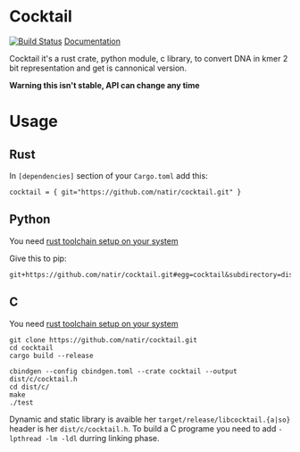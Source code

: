 # Cocktail

[![Build Status](https://travis-ci.org/natir/cocktail.svg?branch=master)](https://travis-ci.org/natir/cocktail) [Documentation](https://natir.github.io/cocktail/cocktail)

Cocktail it's a rust crate, python module, c library, to convert DNA in kmer 2 bit representation and get is cannonical version.

**Warning this isn't stable, API can change any time**

# Usage

## Rust

In `[dependencies]` section of your `Cargo.toml` add this: 
```
cocktail = { git="https://github.com/natir/cocktail.git" }
```

## Python 

You need [rust toolchain setup on your system](https://rustup.rs/)

Give this to pip:
```
git+https://github.com/natir/cocktail.git#egg=cocktail&subdirectory=dist/python
```

## C

You need [rust toolchain setup on your system](https://rustup.rs/)

```
git clone https://github.com/natir/cocktail.git
cd cocktail
cargo build --release

cbindgen --config cbindgen.toml --crate cocktail --output dist/c/cocktail.h
cd dist/c/
make
./test
```

Dynamic and static library is avaible her `target/release/libcocktail.{a|so}` header is her `dist/c/cocktail.h`. To build a C programe you need to add `-lpthread -lm -ldl` durring linking phase.
